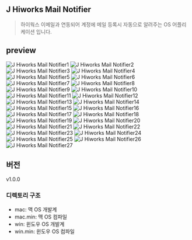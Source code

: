 ## J Hiworks Mail Notifier
> 하이웍스 이메일과 연동되어 계정에 메일 등록시 자동으로 알려주는 OS 어플리케이션 입니다.

## preview
![J Hiworks Mail Notifier1](@preview/J-Hiworks-Mail-Notifier-Preview1.jpg)
![J Hiworks Mail Notifier2](@preview/J-Hiworks-Mail-Notifier-Preview2.jpg)
![J Hiworks Mail Notifier3](@preview/J-Hiworks-Mail-Notifier-Preview3.jpg)
![J Hiworks Mail Notifier4](@preview/J-Hiworks-Mail-Notifier-Preview4.jpg)
![J Hiworks Mail Notifier5](@preview/J-Hiworks-Mail-Notifier-Preview5.jpg)
![J Hiworks Mail Notifier6](@preview/J-Hiworks-Mail-Notifier-Preview6.jpg)
![J Hiworks Mail Notifier7](@preview/J-Hiworks-Mail-Notifier-Preview7.jpg)
![J Hiworks Mail Notifier8](@preview/J-Hiworks-Mail-Notifier-Preview8.jpg)
![J Hiworks Mail Notifier9](@preview/J-Hiworks-Mail-Notifier-Preview9.jpg)
![J Hiworks Mail Notifier10](@preview/J-Hiworks-Mail-Notifier-Preview10.jpg)
![J Hiworks Mail Notifier11](@preview/J-Hiworks-Mail-Notifier-Preview11.jpg)
![J Hiworks Mail Notifier12](@preview/J-Hiworks-Mail-Notifier-Preview12.jpg)
![J Hiworks Mail Notifier13](@preview/J-Hiworks-Mail-Notifier-Preview13.jpg)
![J Hiworks Mail Notifier14](@preview/J-Hiworks-Mail-Notifier-Preview14.jpg)
![J Hiworks Mail Notifier15](@preview/J-Hiworks-Mail-Notifier-Preview15.jpg)
![J Hiworks Mail Notifier16](@preview/J-Hiworks-Mail-Notifier-Preview16.jpg)
![J Hiworks Mail Notifier17](@preview/J-Hiworks-Mail-Notifier-Preview17.jpg)
![J Hiworks Mail Notifier18](@preview/J-Hiworks-Mail-Notifier-Preview18.jpg)
![J Hiworks Mail Notifier19](@preview/J-Hiworks-Mail-Notifier-Preview19.jpg)
![J Hiworks Mail Notifier20](@preview/J-Hiworks-Mail-Notifier-Preview20.jpg)
![J Hiworks Mail Notifier21](@preview/J-Hiworks-Mail-Notifier-Preview21.jpg)
![J Hiworks Mail Notifier22](@preview/J-Hiworks-Mail-Notifier-Preview22.jpg)
![J Hiworks Mail Notifier23](@preview/J-Hiworks-Mail-Notifier-Preview23.jpg)
![J Hiworks Mail Notifier24](@preview/J-Hiworks-Mail-Notifier-Preview24.jpg)
![J Hiworks Mail Notifier25](@preview/J-Hiworks-Mail-Notifier-Preview25.jpg)
![J Hiworks Mail Notifier26](@preview/J-Hiworks-Mail-Notifier-Preview26.jpg)
![J Hiworks Mail Notifier27](@preview/J-Hiworks-Mail-Notifier-Preview27.jpg)

## 버전
v1.0.0

### 디렉토리 구조
- mac: 맥 OS 개발계
- mac.min: 맥 OS 컴파일
- win: 윈도우 OS 개발계
- win.min: 윈도우 OS 컴파일

